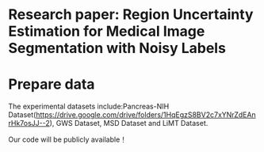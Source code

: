 # Research paper: Region Uncertainty Estimation for Medical Image Segmentation with Noisy Labels

# Prepare data
The experimental datasets include:Pancreas-NIH Dataset(https://drive.google.com/drive/folders/1HqEgzS8BV2c7xYNrZdEAnrHk7osJJ--2), GWS Dataset, MSD Dataset and LiMT Dataset.







Our code will be publicly available！

